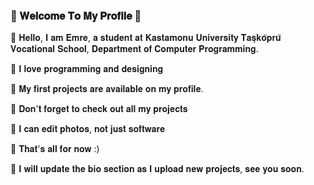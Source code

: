 ### 🧊 𝐖𝐞𝐥𝐜𝐨𝐦𝐞 𝐓𝐨 𝐌𝐲 𝐏𝐫𝐨𝐟𝐢𝐥𝐞 🧊


🧊 𝐇𝐞𝐥𝐥𝐨, 𝐈 𝐚𝐦 𝐄𝐦𝐫𝐞, 𝐚 𝐬𝐭𝐮𝐝𝐞𝐧𝐭 𝐚𝐭 𝐊𝐚𝐬𝐭𝐚𝐦𝐨𝐧𝐮 𝐔𝐧𝐢𝐯𝐞𝐫𝐬𝐢𝐭𝐲 𝐓𝐚𝐬̧𝐤𝐨̈𝐩𝐫𝐮̈ 𝐕𝐨𝐜𝐚𝐭𝐢𝐨𝐧𝐚𝐥 𝐒𝐜𝐡𝐨𝐨𝐥, 𝐃𝐞𝐩𝐚𝐫𝐭𝐦𝐞𝐧𝐭 𝐨𝐟 𝐂𝐨𝐦𝐩𝐮𝐭𝐞𝐫 𝐏𝐫𝐨𝐠𝐫𝐚𝐦𝐦𝐢𝐧𝐠.


🧊 𝐈 𝐥𝐨𝐯𝐞 𝐩𝐫𝐨𝐠𝐫𝐚𝐦𝐦𝐢𝐧𝐠 𝐚𝐧𝐝 𝐝𝐞𝐬𝐢𝐠𝐧𝐢𝐧𝐠


🧊 𝐌𝐲 𝐟𝐢𝐫𝐬𝐭 𝐩𝐫𝐨𝐣𝐞𝐜𝐭𝐬 𝐚𝐫𝐞 𝐚𝐯𝐚𝐢𝐥𝐚𝐛𝐥𝐞 𝐨𝐧 𝐦𝐲 𝐩𝐫𝐨𝐟𝐢𝐥𝐞.


🧊 𝐃𝐨𝐧'𝐭 𝐟𝐨𝐫𝐠𝐞𝐭 𝐭𝐨 𝐜𝐡𝐞𝐜𝐤 𝐨𝐮𝐭 𝐚𝐥𝐥 𝐦𝐲 𝐩𝐫𝐨𝐣𝐞𝐜𝐭𝐬


🧊 𝐈 𝐜𝐚𝐧 𝐞𝐝𝐢𝐭 𝐩𝐡𝐨𝐭𝐨𝐬, 𝐧𝐨𝐭 𝐣𝐮𝐬𝐭 𝐬𝐨𝐟𝐭𝐰𝐚𝐫𝐞


🧊 𝐓𝐡𝐚𝐭'𝐬 𝐚𝐥𝐥 𝐟𝐨𝐫 𝐧𝐨𝐰 :)


🧊 𝐈 𝐰𝐢𝐥𝐥 𝐮𝐩𝐝𝐚𝐭𝐞 𝐭𝐡𝐞 𝐛𝐢𝐨 𝐬𝐞𝐜𝐭𝐢𝐨𝐧 𝐚𝐬 𝐈 𝐮𝐩𝐥𝐨𝐚𝐝 𝐧𝐞𝐰 𝐩𝐫𝐨𝐣𝐞𝐜𝐭𝐬, 𝐬𝐞𝐞 𝐲𝐨𝐮 𝐬𝐨𝐨𝐧.


